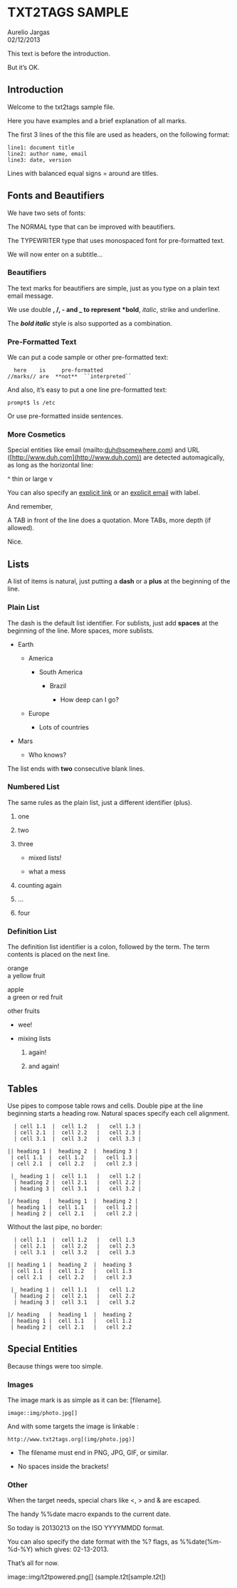 # TXT2TAGS SAMPLE

Aurelio Jargas  
02/12/2013

This text is before the introduction.

But it’s OK.

## Introduction

Welcome to the txt2tags sample file.

Here you have examples and a brief explanation of all marks.

The first 3 lines of the this file are used as headers, on the following format:

    line1: document title
    line2: author name, email
    line3: date, version

Lines with balanced equal signs = around are titles.

## Fonts and Beautifiers

We have two sets of fonts:

The NORMAL type that can be improved with beautifiers.

The TYPEWRITER type that uses monospaced font for pre-formatted text.

We will now enter on a subtitle…​

### Beautifiers

The text marks for beautifiers are simple, just as you type on a plain text email message.

We use double **, /, - and \_ to represent \*bold**, *italic*, strike and underline.

The ***bold italic*** style is also supported as a combination.

### Pre-Formatted Text

We can put a code sample or other pre-formatted text:

      here    is     pre-formatted
    //marks// are  **not**  ``interpreted``

And also, it’s easy to put a one line pre-formatted text:

    prompt$ ls /etc

Or use pre-formatted inside sentences.

### More Cosmetics

Special entities like email (mailto:duh@somewhere.com) and URL ([http://www.duh.com](http://www.duh.com)) are detected automagically, as long as the horizontal line:

\^ thin or large v

You can also specify an [explicit link](http://duh.org) or an [explicit email](mailto:duh@somewhere.com) with label.

And remember,

A TAB in front of the line does a quotation. More TABs, more depth (if allowed).

Nice.

## Lists

A list of items is natural, just putting a **dash** or a **plus** at the beginning of the line.

### Plain List

The dash is the default list identifier. For sublists, just add **spaces** at the beginning of the line. More spaces, more sublists.

-   Earth

    -   America

        -   South America

            -   Brazil

                -   How deep can I go?

    -   Europe

        -   Lots of countries

-   Mars

    -   Who knows?

The list ends with **two** consecutive blank lines.

### Numbered List

The same rules as the plain list, just a different identifier (plus).

1.  one

2.  two

3.  three

    -   mixed lists!

    -   what a mess

4.  counting again

5.  …​

6.  four

### Definition List

The definition list identifier is a colon, followed by the term. The term contents is placed on the next line.

orange  
a yellow fruit

apple  
a green or red fruit

other fruits  
-   wee!

-   mixing lists

    1.  again!

    2.  and again!

## Tables

Use pipes to compose table rows and cells. Double pipe at the line beginning starts a heading row. Natural spaces specify each cell alignment.

      | cell 1.1  |  cell 1.2   |   cell 1.3 |
      | cell 2.1  |  cell 2.2   |   cell 2.3 |
      | cell 3.1  |  cell 3.2   |   cell 3.3 |

    || heading 1 |  heading 2  |  heading 3 |
     | cell 1.1  |  cell 1.2   |   cell 1.3 |
     | cell 2.1  |  cell 2.2   |   cell 2.3 |

     |_ heading 1 |  cell 1.1   |   cell 1.2 |
      | heading 2 |  cell 2.1   |   cell 2.2 |
      | heading 3 |  cell 3.1   |   cell 3.2 |

    |/ heading   |  heading 1  |  heading 2 |
     | heading 1 |  cell 1.1   |   cell 1.2 |
     | heading 2 |  cell 2.1   |   cell 2.2 |

Without the last pipe, no border:

      | cell 1.1  |  cell 1.2   |   cell 1.3
      | cell 2.1  |  cell 2.2   |   cell 2.3
      | cell 3.1  |  cell 3.2   |   cell 3.3

    || heading 1 |  heading 2  |  heading 3
     | cell 1.1  |  cell 1.2   |   cell 1.3
     | cell 2.1  |  cell 2.2   |   cell 2.3

     |_ heading 1 |  cell 1.1   |   cell 1.2
      | heading 2 |  cell 2.1   |   cell 2.2
      | heading 3 |  cell 3.1   |   cell 3.2

    |/ heading   |  heading 1  |  heading 2
     | heading 1 |  cell 1.1   |   cell 1.2
     | heading 2 |  cell 2.1   |   cell 2.2

## Special Entities

Because things were too simple.

### Images

The image mark is as simple as it can be: \[filename\].

    image::img/photo.jpg[]

And with some targets the image is linkable :

    http://www.txt2tags.org[(img/photo.jpg)]

-   The filename must end in PNG, JPG, GIF, or similar.

-   No spaces inside the brackets!

### Other

When the target needs, special chars like &lt;, &gt; and & are escaped.

The handy %%date macro expands to the current date.

So today is 20130213 on the ISO YYYYMMDD format.

You can also specify the date format with the %? flags, as %%date(%m-%d-%Y) which gives: 02-13-2013.

That’s all for now.

image::img/t2tpowered.png\[\] (sample.t2t\[sample.t2t\])
